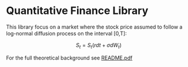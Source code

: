 # Quantitative Finance Library

This library focus on a market where the stock price assumed to follow a log-normal diﬀusion process on the interval [0,T]:

$$ S_t = S_t ( r dt + \sigma d W_t ) $$

For the full theoretical background see [README.pdf](README.pdf)